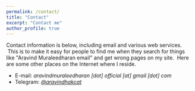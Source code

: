 ```yaml
---
permalink: /contact/
title: "Contact"
excerpt: "Contact me"
author_profile: true
---
```

Contact information is below, including email and various web services.  This is to make it easy for people to find me when they search for things like "Aravind Muraleedharan email" and get wrong pages on my site.  Here are some other places on the Internet where I reside.

* E-mail: _aravindmuraleedharan [dot] official [at] gmail [dot] com_
* Telegram: [_@aravindhakcat_](https://t.me/aravindhakcat)
